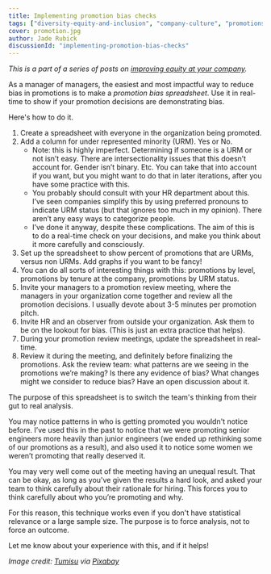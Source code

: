 ```yaml
---
title: Implementing promotion bias checks
tags: ["diversity-equity-and-inclusion", "company-culture", "promotions"]
cover: promotion.jpg
author: Jade Rubick
discussionId: "implementing-promotion-bias-checks"
---
```


<re-img src="promotion.jpg"></re-img>

_This is a part of a series of posts on [improving equity at your company](/equity-benefits-everyone)._

As a manager of managers, the easiest and most impactful way to reduce bias in promotions is to make a *promotion bias spreadsheet*. Use it in real-time to show if your promotion decisions are demonstrating bias.  

Here's how to do it.

1. Create a spreadsheet with everyone in the organization being promoted.
2. Add a column for under represented minority (URM). Yes or No.
    - Note: this is highly imperfect. Determining if someone is a URM or not isn’t easy. There are intersectionality issues that this doesn’t account for. Gender isn’t binary. Etc. You can take that into account if you want, but you might want to do that in later iterations, after you have some practice with this. 
    - You probably should consult with your HR department about this. I’ve seen companies simplify this by using preferred pronouns to indicate URM status (but that ignores too much in my opinion). There aren’t any easy ways to categorize people.
    - I’ve done it anyway, despite these complications. The aim of this is to do a real-time check on your decisions, and make you think about it more carefully and consciously. 
3. Set up the spreadsheet to show percent of promotions that are URMs, versus non URMs. Add graphs if you want to be fancy!
4. You can do all sorts of interesting things with this: promotions by level, promotions by tenure at the company, promotions by URM status.
5. Invite your managers to a promotion review meeting, where the managers in your organization come together and review all the promotion decisions. I usually devote about 3-5 minutes per promotion pitch. 
6. Invite HR and an observer from outside your organization. Ask them to be on the lookout for bias. (This is just an extra practice that helps). 
7. During your promotion review meetings, update the spreadsheet in real-time.
8. Review it during the meeting, and definitely before finalizing the promotions. Ask the review team: what patterns are we seeing in the promotions we’re making? Is there any evidence of bias? What changes might we consider to reduce bias? Have an open discussion about it.

The purpose of this spreadsheet is to switch the team's thinking from their gut to real analysis. 

You may notice patterns in who is getting promoted you wouldn't notice before. I’ve used this in the past to notice that we were promoting senior engineers more heavily than junior engineers (we ended up rethinking some of our promotions as a result), and also used it to notice some women we weren’t promoting that really deserved it. 

You may very well come out of the meeting having an unequal result. That can be okay, as long as you've given the results a hard look, and asked your team to think carefully about their rationale for hiring. This forces you to think carefully about who you’re promoting and why. 

For this reason, this technique works even if you don't have statistical relevance or a large sample size. The purpose is to force analysis, not to force an outcome.

Let me know about your experience with this, and if it helps!

_Image credit: [Tumisu](https://pixabay.com/users/tumisu-148124/) via [Pixabay](https://pixabay.com/)_